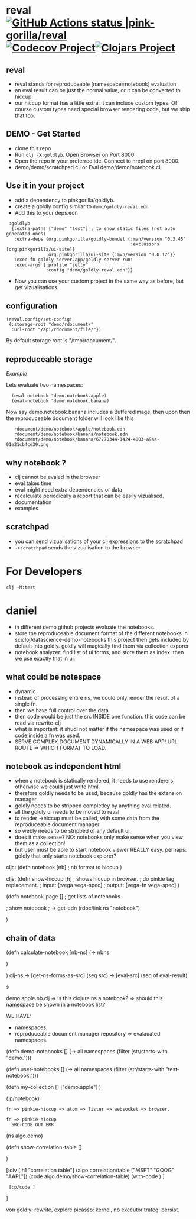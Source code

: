 # reval [![GitHub Actions status |pink-gorilla/reval](https://github.com/pink-gorilla/reval/workflows/CI/badge.svg)](https://github.com/pink-gorilla/reval/actions?workflow=CI)[![Codecov Project](https://codecov.io/gh/pink-gorilla/reval/branch/master/graph/badge.svg)](https://codecov.io/gh/pink-gorilla/reval)[![Clojars Project](https://img.shields.io/clojars/v/org.pinkgorilla/reval.svg)](https://clojars.org/org.pinkgorilla/reval)

## reval
- reval stands for reproduceable [namespace=notebook] evaluation
- an eval result can be just the normal value, or it can be converted to hiccup
- our hiccup format has a little extra: it can include custom types.
  Of course custom types need special browser rendering code, but we ship that too.

## DEMO - Get Started
- clone this repo
- Run `clj -X:goldlyb`. Open Browser on Port 8000
- Open the repo in your preferred ide. Connect to nrepl on port 8000.
- demo/demo/scratchpad.clj or Eval demo/demo/notebook.clj 

## Use it in your project
- add a dependency to pinkgorilla/goldlyb.
- create a goldly config similar to `demo/goldly-reval.edn`
- Add this to your deps.edn
```
 :goldlyb
  {:extra-paths ["demo" "test"] ; to show static files (not auto generated ones)
   :extra-deps {org.pinkgorilla/goldly-bundel {:mvn/version "0.3.45"
                                               :exclusions [org.pinkgorilla/ui-site]}
                org.pinkgorilla/ui-site {:mvn/version "0.0.12"}}
   :exec-fn goldly-server.app/goldly-server-run!
   :exec-args {:profile "jetty"
               :config "demo/goldly-reval.edn"}}
```
- Now you can use your custom project in the same way as before, but get vizualisations.

## configuration

```
(reval.config/set-config!
 {:storage-root "demo/rdocument/"
  :url-root "/api/rdocument/file/"})
```

By default storage root is "/tmp/rdocument/".


## reproduceable storage

  *Example*

  Lets evaluate two namespaces:
  ```
    (eval-notebook "demo.notebook.apple)
    (eval-notebook "demo.notebook.banana)
  ```

  Now say demo.notebook.banana includes a BufferedImage, then upon 
  then the reproduceable document folder will look like this

  ```
     rdocument/demo/notebook/apple/notebook.edn
     rdocument/demo/notebook/banana/notebook.edn
     rdocument/demo/notebook/banana/67770344-1424-4803-a9aa-01e21cb4ce39.png

  ``` 
## why notebook ?
- clj cannot be evaled in the browser
- eval takes time
- eval might need extra dependencies or data 
- recalculate periodically a report that can be easily vizualised.
- documentation
- examples

## scratchpad
- you can send vizualisations of your clj expressions to the scratchpad 
- `->scratchpad` sends the vizualisation to the browser.



# For Developers

```
clj -M:test
```





# daniel
- in different demo github projects evaluate the notebooks.
- store the reproduceable document format of the different notebooks in scicloj/datascience-demo-notebooks
  this project then gets included by default into goldly. 
  goldly will magically find them via collection exporer
- notebook analyzer: find list of ui forms, and store them as index.
  then we use exactly that in ui. 

   
## what could be notespace
- dynamic
- instead of processing entire ns, we could only render the result of a single fn.
- then we have full control over the data.
- then code would be just the src INSIDE one function. this code can be read via rewrite-clj 
- what is important: it shudl not matter if the namespace was used or if code inside a fn was used.
- SERVE COMPLEX DOCUMENT DYNAMICALLY IN A WEB APP! URL ROUTE => WHICH FORMAT TO LOAD.

## notebook as independent html
- when a notebook is statically rendered, it needs to use renderers, otherwise we could just write html.
- therefore goldly needs to be used, because goldly has the extension manager.
- goldly needs to be stripped completley by anything eval related.
- all the goldly ui needs to be moved to reval
- to render ->hiccup must be called, with some data from the reproduceable document manager
- so webly needs to be stripped of any default ui. 
- does it make sense? NO: notebooks only make sense when you view them as a collection!
- but user must be able to start notebook viewer REALLY easy. perhaps: goldly that only starts notebook explorer?



 
cljc:
(defn notebook [nb]
  ; nb format to hiccup
)

cljs:
(defn show-hiccup [h]
  ; shows hiccup in browser.
  ; do pinkie tag replacement.
  ; input: [:vega vega-spec]
  ; output: [vega-fn vega-spec]
)

(defn notebook-page []
   ; get lists of notebooks
   
   ; show notebook
      ; -> get-edn (rdoc/link ns "notebook")

      
)







## chain of data

(defn calculate-notebook [nb-ns]
  (-> nbns
      
  )


)
clj-ns -> [get-ns-forms-as-src] (seq src) -> [eval-src] (seq of eval-result) 







s

demo.apple.nb.clj
 => is this clojure ns a notebook?
 => should this namespace be shown in a notebook list?


WE HAVE:
- namespaces
- reproduceable document manager repository
  => evalauated namespaces.


(defn demo-notebooks []
  (-> all namespaces
      (filter (str/starts-with "demo.")))
  
(defn user-notebooks []
  (-> all namespaces
      (filter (str/starts-with "test-notebook.")))
  
  (defn my-collection []
    ["demo.apple"]
    )
  

  (:p/notebook)

    fn => pinkie-hiccup => atom => lister => websocket => browser.
   
    fn => pinkie-hiccup
      SRC-CODE OUT ERR
  
(ns algo.demo)
  
(defn show-correlation-table []
  
  )

  [:div [:h1 "correlation table"]
      (algo.correlation/table ["MSFT" "GOOG" "AAPL"])
      (code algo.demo/show-correlation-table)
        (with-code 
         )
  ]

  

     [:p/code ]
   
   ]


von
goldly: rewrite, explore
picasso: kernel, nb executor
trateg: persist.
